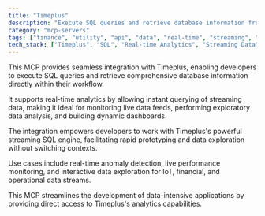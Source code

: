 ```yaml
---
title: "Timeplus"
description: "Execute SQL queries and retrieve database information from Timeplus for real-time analytics and data exploration."
category: "mcp-servers"
tags: ["finance", "utility", "api", "data", "real-time", "streaming", "analytics", "IoT", "monitoring"]
tech_stack: ["Timeplus", "SQL", "Real-time Analytics", "Streaming Data", "Database", "Data Exploration", "Anomaly Detection"]
---
```


This MCP provides seamless integration with Timeplus, enabling developers to execute SQL queries and retrieve comprehensive database information directly within their workflow. 

It supports real-time analytics by allowing instant querying of streaming data, making it ideal for monitoring live data feeds, performing exploratory data analysis, and building dynamic dashboards.

The integration empowers developers to work with Timeplus's powerful streaming SQL engine, facilitating rapid prototyping and data exploration without switching contexts. 

Use cases include real-time anomaly detection, live performance monitoring, and interactive data exploration for IoT, financial, and operational data streams. 

This MCP streamlines the development of data-intensive applications by providing direct access to Timeplus's analytics capabilities.